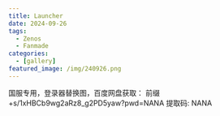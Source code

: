 ```yaml
---
title: Launcher
date: 2024-09-26
tags:
  - Zenos
  - Fanmade
categories:
  - [gallery]
featured_image: /img/240926.png
---
```


国服专用，登录器替换图，百度网盘获取：
前缀+s/1xHBCb9wg2aRz8_g2PD5yaw?pwd=NANA  提取码: NANA
